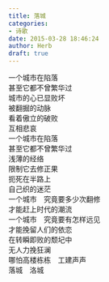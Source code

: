 ```yaml
---  
title: 落城  
categories:  
- 诗歌  
date: 2015-03-28 18:46:24  
author: Herb  
draft: true
---  
```

一个城市在陷落  
甚至它都不曾繁华过  
城市的心已显败坏  
被翻掘的动脉  
看着傲立的破败  
互相悲哀    
一个城市在陷落  
甚至它都不曾繁华过  
浅薄的经络  
限制它去修正果  
扼死在半路上  
自己织的迷茫    
一个城市　究竟要多少次翻修  
才能赶上时代的潮流  
一个城市　究竟要有怎样远见  
才能挽留人们的依恋  
在转瞬即败的颓圮中  
无人力挽狂澜  
哪怕高楼栋栋　工建声声  
落城　洛城